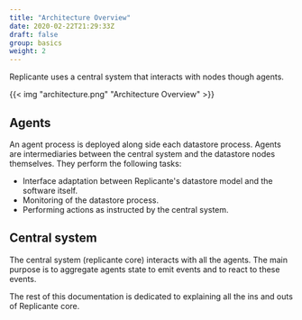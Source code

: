 ```yaml
---
title: "Architecture Overview"
date: 2020-02-22T21:29:33Z
draft: false
group: basics
weight: 2
---
```


Replicante uses a central system that interacts with nodes though agents.

{{< img "architecture.png" "Architecture Overview" >}}


## Agents
An agent process is deployed along side each datastore process.
Agents are intermediaries between the central system and the datastore nodes themselves.
They perform the following tasks:

  * Interface adaptation between Replicante's datastore model and the software itself.
  * Monitoring of the datastore process.
  * Performing actions as instructed by the central system.


## Central system
The central system (replicante core) interacts with all the agents.
The main purpose is to aggregate agents state to emit events and to react to these events.

The rest of this documentation is dedicated to explaining all the ins and outs of Replicante core.
